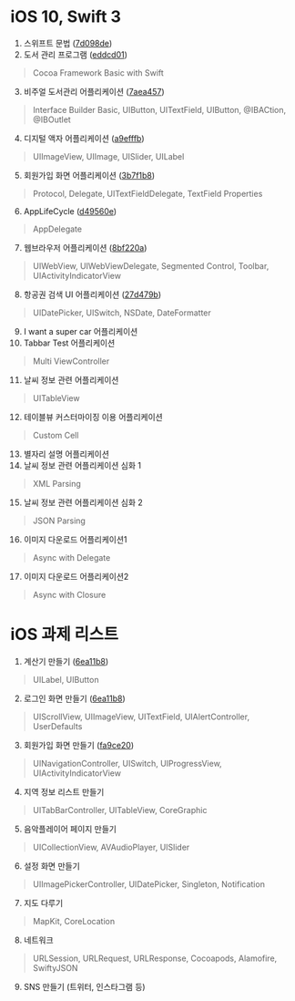 # iOS 10, Swift 3
1. 스위프트 문법 ([7d098de](https://github.com/mintplo/ios-swift-study/commit/7d098dee38a151762fe9998a64a010b61f686e22))
2. 도서 관리 프로그램 ([eddcd01](https://github.com/mintplo/ios-swift-study/commit/eddcd012195ecfa13ebc94e3c91fecd58609fddb))
> Cocoa Framework Basic with Swift
3. 비주얼 도서관리 어플리케이션 ([7aea457](https://github.com/mintplo/ios-swift-study/commit/7aea45794437d5d910f5ed8ab97cc84a3a8f3dde))
> Interface Builder Basic, UIButton, UITextField, UIButton, @IBACtion, @IBOutlet
4. 디지털 액자 어플리케이션 ([a9efffb](https://github.com/mintplo/ios-swift-study/commit/a9efffb4f631fd1bf9ad8be7ebe4af45bc646515))
> UIImageView, UIImage, UISlider, UILabel
5. 회원가입 화면 어플리케이션 ([3b7f1b8](https://github.com/mintplo/ios-swift-study/commit/3b7f1b8524e3f743a109826a975c5fe78bbc56ab))
> Protocol, Delegate, UITextFieldDelegate, TextField Properties
6. AppLifeCycle ([d49560e](https://github.com/mintplo/ios-swift-study/commit/d49560ef3cb662336f08456defb35140524f2c78))
> AppDelegate
7. 웹브라우저 어플리케이션 ([8bf220a](https://github.com/mintplo/ios-swift-study/commit/8bf220a2272e3ed76b29234effd339bffe6025ac))
> UIWebView, UIWebViewDelegate, Segmented Control, Toolbar, UIActivityIndicatorView
8. 항공권 검색 UI 어플리케이션 ([27d479b](https://github.com/mintplo/ios-swift-study/commit/27d479b48ee3fb0f4567982d334a18d0d8f7737d))
> UIDatePicker, UISwitch, NSDate, DateFormatter
9. I want a super car 어플리케이션
10. Tabbar Test 어플리케이션
> Multi ViewController
11. 날씨 정보 관련 어플리케이션
> UITableView
12. 테이블뷰 커스터마이징 이용 어플리케이션
> Custom Cell
13. 별자리 설명 어플리케이션
14. 날씨 정보 관련 어플리케이션 심화 1
> XML Parsing
15. 날씨 정보 관련 어플리케이션 심화 2
> JSON Parsing
16. 이미지 다운로드 어플리케이션1
> Async with Delegate
17. 이미지 다운로드 어플리케이션2
> Async with Closure
# iOS 과제 리스트
1. 계산기 만들기 ([6ea11b8](https://github.com/mintplo/ios-swift-study/commit/6ea11b8bccdd7481342a32395164b8853c673003))
> UILabel, UIButton
2. 로그인 화면 만들기 ([6ea11b8](https://github.com/mintplo/ios-swift-study/commit/6ea11b8bccdd7481342a32395164b8853c673003))
> UIScrollView, UIImageView, UITextField, UIAlertController, UserDefaults
3. 회원가입 화면 만들기 ([fa9ce20](https://github.com/mintplo/ios-swift-study/commit/fa9ce206de988d4c771c4701b409d527897d56e9))
> UINavigationController, UISwitch, UIProgressView, UIActivityIndicatorView
4. 지역 정보 리스트 만들기
> UITabBarController, UITableView, CoreGraphic
5. 음악플레이어 페이지 만들기
> UICollectionView, AVAudioPlayer, UISlider
6. 설정 화면 만들기
> UIImagePickerController, UIDatePicker, Singleton, Notification
7. 지도 다루기
> MapKit, CoreLocation
8. 네트워크
> URLSession, URLRequest, URLResponse, Cocoapods, Alamofire, SwiftyJSON
9. SNS 만들기 (트위터, 인스타그램 등)
